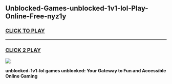 
## Unblocked-Games-unblocked-1v1-lol-Play-Online-Free-nyz1y
<h3>
<a href="https://premium76.site?title=unblocked-1v1-lol&ref=26A">CLICK TO PLAY</a></h3>
<hr>

<h3>
<a href="https://premium76.site?title=unblocked-1v1-lol&ref=26A">CLICK 2 PLAY</a>
  
</h3>

<a href="https://premium76.site?title=unblocked-1v1-lol&ref=26A"><img src="https://clearcache.store/games.png"></a>


**unblocked-1v1-lol games unblocked: Your Gateway to Fun and Accessible Online Gaming**
